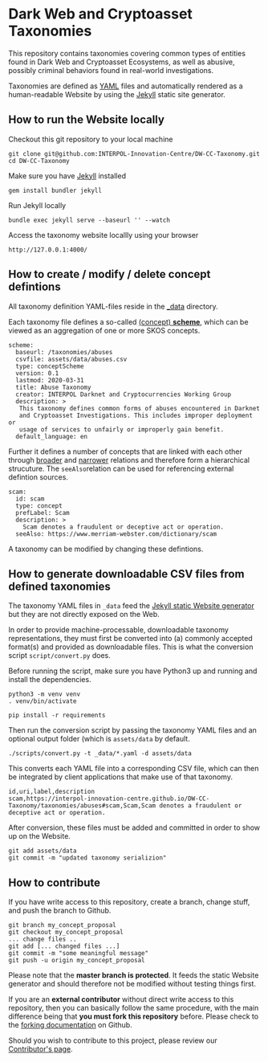 # Dark Web and Cryptoasset Taxonomies

This repository contains taxonomies covering common types of entities found in Dark Web and Cryptoasset Ecosystems, as well as abusive, possibly criminal behaviors found in real-world investigations.

Taxonomies are defined as [YAML][yaml] files and automatically rendered as a human-readable Website by using the [Jekyll][jekyll] static site generator.

## How to run the Website locally

Checkout this git repository to your local machine

	git clone git@github.com:INTERPOL-Innovation-Centre/DW-CC-Taxonomy.git
	cd DW-CC-Taxonomy

Make sure you have [Jekyll][jekyll] installed

	gem install bundler jekyll

Run Jekyll locally

	bundle exec jekyll serve --baseurl '' --watch

Access the taxonomy website locallly using your browser

	http://127.0.0.1:4000/

## How to create / modify / delete concept defintions

All taxonomy definition YAML-files reside in the [\_data](_data) directory.

Each taxonomy file defines a so-called [(concept) **scheme**](https://www.w3.org/2009/08/skos-reference/skos.html#ConceptScheme), which can be viewed as an aggregation of one or more SKOS concepts.

	scheme:
	  baseurl: /taxonomies/abuses
	  csvfile: assets/data/abuses.csv
	  type: conceptScheme
	  version: 0.1
	  lastmod: 2020-03-31
	  title: Abuse Taxonomy
	  creator: INTERPOL Darknet and Cryptocurrencies Working Group
	  description: >
	   This taxonomy defines common forms of abuses encountered in Darknet
	   and Cryptoasset Investigations. This includes improper deployment or
	   usage of services to unfairly or improperly gain benefit.
	  default_language: en

Further it defines a number of concepts that are linked with each other through [broader](https://www.w3.org/2009/08/skos-reference/skos.html#broader)
and [narrower](https://www.w3.org/2009/08/skos-reference/skos.html#narrower) relations and therefore form a hierarchical strucuture. The `seeAlso`relation can be used for referencing external defintion sources.

	scam:
	  id: scam
	  type: concept
	  prefLabel: Scam
	  description: >
	    Scam denotes a fraudulent or deceptive act or operation.
	  seeAlso: https://www.merriam-webster.com/dictionary/scam

A taxonomy can be modified by changing these defintions.

## How to generate downloadable CSV files from defined taxonomies

The taxonomy YAML files in `_data` feed the [Jekyll static Website generator][jekyll] but they are not directly exposed on the Web.

In order to provide machine-processable, downloadable taxonomy representations, they must first be converted into (a) commonly accepted format(s) and provided as downloadable files. This is what the conversion script `script/convert.py` does.

Before running the script, make sure you have Python3 up and running and install the dependencies.

	python3 -m venv venv
	. venv/bin/activate

	pip install -r requirements

Then run the conversion script by passing the taxonomy YAML files and an optional output folder (which is `assets/data` by default.

	./scripts/convert.py -t _data/*.yaml -d assets/data	

This converts each YAML file into a corresponding CSV file, which can then be integrated by client applications that make use of that taxonomy.

	id,uri,label,description
	scam,https://interpol-innovation-centre.github.io/DW-CC-Taxonomy/taxonomies/abuses#scam,Scam,Scam denotes a fraudulent or deceptive act or operation.

After conversion, these files must be added and committed in order to show up on the Website.

	git add assets/data
	git commit -m "updated taxonomy serializion"

## How to contribute

If you have write access to this repository, create a branch, change stuff, and push the branch to Github.

	git branch my_concept_proposal
	git checkout my_concept_proposal
	... change files ..
	git add [... changed files ...]
	git commit -m "some meaningful message"
	git push -u origin my_concept_proposal

Please note that the **master branch is protected**. It feeds the static Website generator and should therefore not be modified without testing things first.

If you are an **external contributor** without direct write access to this repository, then you can basically follow the same procedure, with the main difference being that **you must fork this repository** before. Please check to the [forking documentation](https://guides.github.com/activities/forking/) on Github.

Should you wish to contribute to this project, please review our [Contributor's page][contributing].

[contributing]: CONTRIBUTING.md
[yaml]: https://yaml.org/
[jekyll]: https://jekyllrb.com/
[python]: https://www.python.org/
